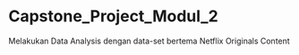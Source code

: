 # Capstone_Project_Modul_2
Melakukan Data Analysis dengan data-set bertema Netflix Originals Content
